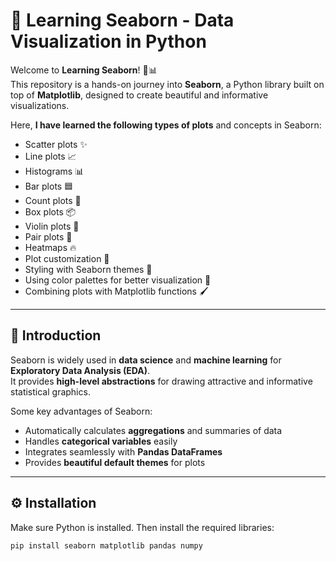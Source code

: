 # 🎨 Learning Seaborn - Data Visualization in Python

Welcome to **Learning Seaborn**! 🐍📊  
This repository is a hands-on journey into **Seaborn**, a Python library built on top of **Matplotlib**, designed to create beautiful and informative visualizations.  

Here, **I have learned the following types of plots** and concepts in Seaborn:

- Scatter plots ✨
- Line plots 📈
- Histograms 📊
- Bar plots 🟦
- Count plots 🔢
- Box plots 📦
- Violin plots 🎻
- Pair plots 🔗
- Heatmaps 🔥
- Plot customization 🎨
- Styling with Seaborn themes 🌈
- Using color palettes for better visualization 🎨
- Combining plots with Matplotlib functions 🖌️

---

## 🌟 Introduction

Seaborn is widely used in **data science** and **machine learning** for **Exploratory Data Analysis (EDA)**.  
It provides **high-level abstractions** for drawing attractive and informative statistical graphics.  

Some key advantages of Seaborn:  
- Automatically calculates **aggregations** and summaries of data  
- Handles **categorical variables** easily  
- Integrates seamlessly with **Pandas DataFrames**  
- Provides **beautiful default themes** for plots  

---

## ⚙️ Installation

Make sure Python is installed. Then install the required libraries:

```bash
pip install seaborn matplotlib pandas numpy
